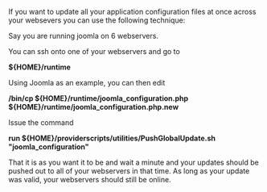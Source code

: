 If you want to update all your application configuration files at once across your websevers you can use the following technique:

Say you are running joomla on 6 webservers. 

You can ssh onto one of your webservers and go to 

**${HOME}/runtime**  

Using Joomla as an example, you can then edit 

**/bin/cp ${HOME}/runtime/joomla_configuration.php ${HOME}/runtime/joomla_configuration.php.new**  

Issue the command 

**run ${HOME}/providerscripts/utilities/PushGlobalUpdate.sh "joomla_configuration"**

That it is as you want it to be and wait a minute and your updates should be pushed out to all of your webservers in that time. As long as your update was valid, your webservers should still be online. 

